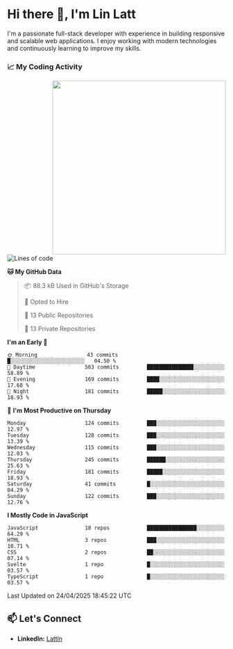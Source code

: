 # Hi there 👋, I'm Lin Latt

I'm a passionate full-stack developer with experience in building responsive and scalable web applications. I enjoy working with modern technologies and continuously learning to improve my skills.

### 📈 My Coding Activity 
<img src="https://github.com/user-attachments/assets/6cec4854-3eec-4600-9120-9be1d3cb2bfe"  width="400px" align="right">

<!--START_SECTION:waka-->
![Lines of code](https://img.shields.io/badge/From%20Hello%20World%20I%27ve%20Written-447.8%20thousand%20lines%20of%20code-blue)

**🐱 My GitHub Data** 

> 📦 88.3 kB Used in GitHub's Storage 
 > 
> 💼 Opted to Hire
 > 
> 📜 13 Public Repositories 
 > 
> 🔑 13 Private Repositories 
 > 
**I'm an Early 🐤** 

```text
🌞 Morning                43 commits          █░░░░░░░░░░░░░░░░░░░░░░░░   04.50 % 
🌆 Daytime                563 commits         ███████████████░░░░░░░░░░   58.89 % 
🌃 Evening                169 commits         ████░░░░░░░░░░░░░░░░░░░░░   17.68 % 
🌙 Night                  181 commits         █████░░░░░░░░░░░░░░░░░░░░   18.93 % 
```
📅 **I'm Most Productive on Thursday** 

```text
Monday                   124 commits         ███░░░░░░░░░░░░░░░░░░░░░░   12.97 % 
Tuesday                  128 commits         ███░░░░░░░░░░░░░░░░░░░░░░   13.39 % 
Wednesday                115 commits         ███░░░░░░░░░░░░░░░░░░░░░░   12.03 % 
Thursday                 245 commits         ██████░░░░░░░░░░░░░░░░░░░   25.63 % 
Friday                   181 commits         █████░░░░░░░░░░░░░░░░░░░░   18.93 % 
Saturday                 41 commits          █░░░░░░░░░░░░░░░░░░░░░░░░   04.29 % 
Sunday                   122 commits         ███░░░░░░░░░░░░░░░░░░░░░░   12.76 % 
```


**I Mostly Code in JavaScript** 

```text
JavaScript               18 repos            ████████████████░░░░░░░░░   64.29 % 
HTML                     3 repos             ███░░░░░░░░░░░░░░░░░░░░░░   10.71 % 
CSS                      2 repos             ██░░░░░░░░░░░░░░░░░░░░░░░   07.14 % 
Svelte                   1 repo              █░░░░░░░░░░░░░░░░░░░░░░░░   03.57 % 
TypeScript               1 repo              █░░░░░░░░░░░░░░░░░░░░░░░░   03.57 % 
```




 Last Updated on 24/04/2025 18:45:22 UTC
<!--END_SECTION:waka-->

## 📫 Let's Connect

- **LinkedIn:** [Lattln](https://linkedin.com/in/lin-latt)
<!-- - **Portfolio:** [Your Portfolio](https://yourportfolio.com) -->
